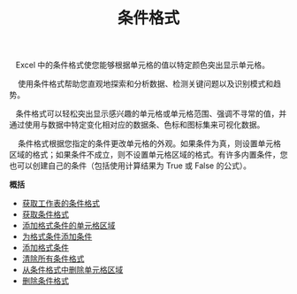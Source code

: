 ﻿---
title: 条件格式
second_title: Aspose.Cells Cloud Documen
type: docs
url: /zh/conditional-formattings/
aliases: [/working-with-conditional-formatting/]
keywords: REST API, spreadsheets, excel, conditional formattin
description: Cells.Cloud API for Excel操作：条件格式化操作
weight: 100
---
&nbsp;&nbsp;&nbsp;Excel 中的条件格式使您能够根据单元格的值以特定颜色突出显示单元格。

&nbsp;&nbsp;&nbsp;&nbsp;使用条件格式帮助您直观地探索和分析数据、检测关键问题以及识别模式和趋势。

&nbsp;&nbsp;&nbsp;条件格式可以轻松突出显示感兴趣的单元格或单元格范围、强调不寻常的值，并通过使用与数据中特定变化相对应的数据条、色标和图标集来可视化数据。

&nbsp;&nbsp;&nbsp;&nbsp;条件格式根据您指定的条件更改单元格的外观。如果条件为真，则设置单元格区域的格式；如果条件不成立，则不设置单元格区域的格式。有许多内置条件，您也可以创建自己的条件（包括使用计算结果为 True 或 False 的公式）。

**概括**

- [获取工作表的条件格式](/cells/zh/conditional-formattings/get-all/)
- [获取条件格式](/cells/zh/conditional-formattings/get/)
- [添加格式条件的单元格区域](/cells/zh/conditional-formattings/add-cell-area/)
- [为格式条件添加条件](/cells/zh/conditional-formattings/add-a-condition/)
- [添加格式条件](/cells/zh/conditional-formattings/add-format-condition/)
- [清除所有条件格式](/cells/zh/conditional-formattings/clear/)
- [从条件格式中删除单元格区域](/cells/zh/conditional-formattings/delete-cell-area/)
- [删除条件格式](/cells/zh/conditional-formattings/delete/)
